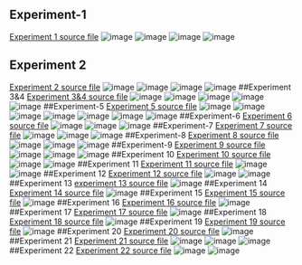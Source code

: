## Experiment-1
[Experiment 1 source file](https://github.com/Deepthi192211156/DBMS/blob/main/experiment1)
![image](https://user-images.githubusercontent.com/122254229/211632097-fb50d002-ede5-4a1a-bb25-c468e9ddade1.png)
![image](https://user-images.githubusercontent.com/122254229/211632224-b4f43adb-00a7-4652-a5ce-f851598ee537.png)
![image](https://user-images.githubusercontent.com/122254229/211632321-b02ad2fa-bd14-4eb8-a46c-8675a12a9a36.png)
![image](https://user-images.githubusercontent.com/122254229/211632407-3a76b9e6-b8d4-44f9-822c-fb70200ff146.png)

## Experiment 2
[Experiment 2 source file](https://github.com/Deepthi192211156/DBMS/blob/main/experiment)
![image](https://user-images.githubusercontent.com/122254229/211607691-cca4a4e9-2ef2-45f9-a824-5e1f5b052a5d.png)
![image](https://user-images.githubusercontent.com/122254229/211607981-8b3f82c6-2e6d-4a08-96ef-7c797f54cee1.png)
![image](https://user-images.githubusercontent.com/122254229/211608326-dae55235-6a73-470d-a538-3d55972a53a4.png)
![image](https://user-images.githubusercontent.com/122254229/211608502-b9cf7410-f6da-4e21-8e75-7c1a65f2b020.png)
##Experiment 3&4
[Experiment 3&4 source file](https://github.com/Deepthi192211156/DBMS/blob/main/Experiment-3)
![image](https://user-images.githubusercontent.com/122254229/211610113-e2cbb834-b162-49a9-9494-2299e3ad4d35.png)
![image](https://user-images.githubusercontent.com/122254229/211610491-0e0f64dc-cf7b-47cf-9835-9b7c8ac864d2.png)
![image](https://user-images.githubusercontent.com/122254229/211610860-c2fcbdd7-3618-4a31-ad14-720a6eeff057.png)
![image](https://user-images.githubusercontent.com/122254229/211611355-65bed7c1-31a8-42c6-be96-93328620b580.png)
![image](https://user-images.githubusercontent.com/122254229/211611644-16d10cd1-20d3-4f43-8795-cc7ea93cbf22.png)
##Experiment-5
[Experiment 5 source file](https://github.com/Deepthi192211156/DBMS/blob/main/Experiment-5)
![image](https://user-images.githubusercontent.com/122254229/211613156-9261a66c-23ea-4706-af98-425d6ab0b361.png)
![image](https://user-images.githubusercontent.com/122254229/211613391-78fe183c-c5d0-4017-adbb-77db852baa87.png)
![image](https://user-images.githubusercontent.com/122254229/211613551-cb7545e0-81bb-45f9-a5d7-99c865be24c5.png)
![image](https://user-images.githubusercontent.com/122254229/211613853-a0cc56a8-414b-4002-a213-00dbfd05baad.png)
![image](https://user-images.githubusercontent.com/122254229/211614065-54b5b266-ed4b-4ad2-bb14-2f6419639faf.png)
![image](https://user-images.githubusercontent.com/122254229/211614312-34e79f06-d930-42cb-ad42-e9307aec912f.png)
![image](https://user-images.githubusercontent.com/122254229/211614531-87046bf4-27b5-44bd-a17c-c28da8d4114f.png)
##Experiment-6
[Experiment 6 source file](https://github.com/Deepthi192211156/DBMS/blob/main/Experiment%206Experiment-6)
![image](https://user-images.githubusercontent.com/122254229/211616903-a8b7e80d-204d-4ee6-bb18-dee328c40321.png)
![image](https://user-images.githubusercontent.com/122254229/211617070-9e2537d2-3c01-4605-bc3c-5fd36c3b4b8e.png)
![image](https://user-images.githubusercontent.com/122254229/211617219-221f452c-0c7c-4634-af7d-530c7eb4ad34.png)
##Experiment-7
[Experiment 7 source file](https://github.com/Deepthi192211156/DBMS/blob/main/Experiment-7)
![image](https://user-images.githubusercontent.com/122254229/211618425-a143e8a0-7d6a-432e-baa8-4a4090d7a0eb.png)
![image](https://user-images.githubusercontent.com/122254229/211618607-fd8675e0-f1e0-4a9d-9fe2-a7e0fa904fc0.png)
![image](https://user-images.githubusercontent.com/122254229/211618803-6b39ee49-fb99-4c08-9b80-1e67da8e58b6.png)
##Experiment-8
[Experiment 8 source file](https://github.com/Deepthi192211156/DBMS/blob/main/Experiment-8)
![image](https://user-images.githubusercontent.com/122254229/211620167-179720b8-c44a-4ab9-9a14-a9b26850d852.png)
![image](https://user-images.githubusercontent.com/122254229/211620363-f8d30911-6eaa-4b50-b3af-6b86f3e74307.png)
![image](https://user-images.githubusercontent.com/122254229/211620617-d839bbe9-9d98-4889-be3b-3621a8ca8187.png)
##Experiment-9
[Experiment 9 source file](https://github.com/Deepthi192211156/DBMS/blob/main/Experiment-9)
![image](https://user-images.githubusercontent.com/122254229/211624111-96397694-4e5e-491a-abf7-8e36545a3441.png)
![image](https://user-images.githubusercontent.com/122254229/211624257-58fb4d33-7d14-4741-8cf1-8f9e8efe05c5.png)
![image](https://user-images.githubusercontent.com/122254229/211624395-1bb81b6a-0854-4aef-8e6c-3258dc505f16.png)
##Experiment 10
[Experiment 10 source file](https://github.com/Deepthi192211156/DBMS/blob/main/Experiment%2010)
![image](https://user-images.githubusercontent.com/122254229/211625199-9b3138c6-39cc-4711-bd26-33b1b5145d88.png)
![image](https://user-images.githubusercontent.com/122254229/211625335-951687e9-341e-4017-a49e-8f8c013a19ee.png)
##Experiment 11
[Experiment 11 source file](https://github.com/Deepthi192211156/DBMS/blob/main/Experiment%2010)
![image](https://user-images.githubusercontent.com/122254229/211625957-b0fa524b-4cba-48a4-a5d4-c2388156e976.png)
![image](https://user-images.githubusercontent.com/122254229/211626073-961f6974-a343-4d21-b8e9-daf905ce9462.png)
##Experiment 12
[Experiment 12 source file](https://github.com/Deepthi192211156/DBMS/blob/main/Experiment%2012)
![image](https://user-images.githubusercontent.com/122254229/211626731-8c2e8500-f893-4ccd-9722-1ddc983c1b53.png)
![image](https://user-images.githubusercontent.com/122254229/211626835-c86dfc1c-9a26-4be0-ac5d-8c4e5aec74b9.png)
##Experiment 13
[experiment 13 source file](https://github.com/Deepthi192211156/DBMS/blob/main/Experiment%2013)
![image](https://user-images.githubusercontent.com/122254229/211627613-99ba0e6e-13e5-4790-a946-79fb934b8790.png)
##Experiment 14
[Experiment 14 source file](https://github.com/Deepthi192211156/DBMS/blob/main/Experiment%2014)
![image](https://user-images.githubusercontent.com/122254229/211628495-bb632e98-f420-4c50-a557-368b8cae7a57.png)
##Experiment 15
[Experiment 15 source file](https://github.com/Deepthi192211156/DBMS/blob/main/experiment%2015)
![image](https://user-images.githubusercontent.com/122254229/211629132-9af44d7b-6298-4548-8248-dec7d1219d89.png)
##Experiment 16
[Experiment 16 source file](https://github.com/Deepthi192211156/DBMS/blob/main/Experiment%2016)
![image](https://user-images.githubusercontent.com/122254229/211745808-bf2737f9-95ec-4174-bc61-d94bc9cdec3c.png)
##Experiment 17
[Experiment 17 source file](https://github.com/Deepthi192211156/DBMS/blob/main/Experiment%2017)
![image](https://user-images.githubusercontent.com/122254229/211793157-a6e07193-8ecb-4b64-8f47-1f836717a2d3.png)
##Experiment 18
[Experiment 18 source file](https://github.com/Deepthi192211156/DBMS/blob/main/Experiment%2018)
![image](https://user-images.githubusercontent.com/122254229/211793742-e52315d0-2d86-43b6-ab58-110adcd1642a.png)
##Experiment 19
[Experiment 19 source file](https://github.com/Deepthi192211156/DBMS/blob/main/Experiment%2019)
![image](https://user-images.githubusercontent.com/122254229/211794307-dd99d38f-1466-4215-abbe-f5c24ac9b1d2.png)
##Experiment 20
[Experiment 20 source file](https://github.com/Deepthi192211156/DBMS/blob/main/Experiment%2020)
![image](https://user-images.githubusercontent.com/122254229/211794912-540f9dec-fe07-49d4-b7a0-99732b0672e8.png)
##Experiment 21
[Experiment 21 source file](https://github.com/Deepthi192211156/DBMS/blob/main/Experiment%2021)
![image](https://user-images.githubusercontent.com/122254229/211795417-059eacdd-ec8f-4eed-979e-9c25b3fd0180.png)
![image](https://user-images.githubusercontent.com/122254229/211795503-5f96387e-86ca-40ac-aa59-4b19d96254df.png)
![image](https://user-images.githubusercontent.com/122254229/211795592-8665a5db-8295-4cc2-9229-012dae737d78.png)
##Experiment 22
[Experiment 22 source file](https://github.com/Deepthi192211156/DBMS/blob/main/Experiment%2022)
![image](https://user-images.githubusercontent.com/122254229/211796265-305a93b6-7767-4b3e-999f-ad7d3ef3cc8f.png)
![image](https://user-images.githubusercontent.com/122254229/211796331-8337d648-a4a7-4dc1-9d48-8750afa583ff.png)
























